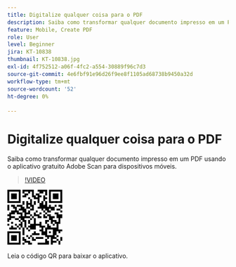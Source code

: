 ```yaml
---
title: Digitalize qualquer coisa para o PDF
description: Saiba como transformar qualquer documento impresso em um PDF usando o aplicativo gratuito Adobe Scan para dispositivos móveis
feature: Mobile, Create PDF
role: User
level: Beginner
jira: KT-10838
thumbnail: KT-10838.jpg
exl-id: 4f752512-a06f-4fc2-a554-30889f96c7d3
source-git-commit: 4e6fbf91e96d26f9ee8f1105ad68738b9450a32d
workflow-type: tm+mt
source-wordcount: '52'
ht-degree: 0%

---
```


# Digitalize qualquer coisa para o PDF

Saiba como transformar qualquer documento impresso em um PDF usando o aplicativo gratuito Adobe Scan para dispositivos móveis.

>[!VIDEO](https://video.tv.adobe.com/v/3416168?quality=12&learn=on&hidetitle=true&captions=por_br)

![QR Code](../assets/Scanqrcode.jpg)

Leia o código QR para baixar o aplicativo.
